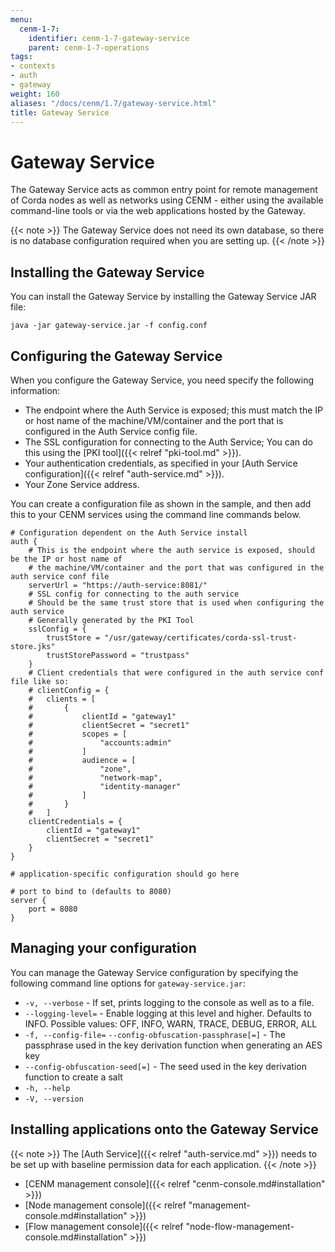 ```yaml
---
menu:
  cenm-1-7:
    identifier: cenm-1-7-gateway-service
    parent: cenm-1-7-operations    
tags:
- contexts
- auth
- gateway
weight: 160
aliases: "/docs/cenm/1.7/gateway-service.html"
title: Gateway Service
---
```


# Gateway Service

The Gateway Service acts as common entry point for remote management of Corda nodes as well as networks using CENM - either using the available command-line tools or via the web applications hosted by the Gateway.

{{< note >}}
The Gateway Service does not need its own database, so there is no database configuration required when you are setting up.
{{< /note >}}


## Installing the Gateway Service

You can install the Gateway Service by installing the Gateway Service JAR file:

`java -jar gateway-service.jar -f config.conf`

## Configuring the Gateway Service

When you configure the Gateway Service, you need specify the following information:

- The endpoint where the Auth Service is exposed; this must match the IP or host name of the machine/VM/container and the port that is configured in the Auth Service config file.
- The SSL configuration for connecting to the Auth Service; You can do this using the [PKI tool]({{< relref "pki-tool.md" >}}).
- Your authentication credentials, as specified in your [Auth Service configuration]({{< relref "auth-service.md" >}}).
- Your Zone Service address.

You can create a configuration file as shown in the sample, and then add this to your CENM services using the command line commands below.

```
# Configuration dependent on the Auth Service install
auth {
    # This is the endpoint where the auth service is exposed, should be the IP or host name of
    # the machine/VM/container and the port that was configured in the auth service conf file
    serverUrl = "https://auth-service:8081/"
    # SSL config for connecting to the auth service
    # Should be the same trust store that is used when configuring the auth service
    # Generally generated by the PKI Tool
    sslConfig = {
        trustStore = "/usr/gateway/certificates/corda-ssl-trust-store.jks"
        trustStorePassword = "trustpass"
    }
    # Client credentials that were configured in the auth service conf file like so:
    # clientConfig = {
    #   clients = [
    #       {
    #           clientId = "gateway1"
    #           clientSecret = "secret1"
    #           scopes = [
    #               "accounts:admin"
    #           ]
    #           audience = [
    #               "zone",
    #               "network-map",
    #               "identity-manager"
    #           ]
    #       }
    #   ]
    clientCredentials = {
        clientId = "gateway1"
        clientSecret = "secret1"
    }
}

# application-specific configuration should go here

# port to bind to (defaults to 8080)
server {
    port = 8080
}
```

## Managing your configuration

You can manage the Gateway Service configuration by specifying the following command line options for `gateway-service.jar`:

* `-v, --verbose` - If set, prints logging to the console as well as to a file.
* `--logging-level=` - Enable logging at this level and higher. Defaults to INFO. Possible values: OFF, INFO, WARN, TRACE, DEBUG, ERROR, ALL
* `-f, --config-file=` `--config-obfuscation-passphrase[=]` - The passphrase used in the key derivation function when generating an AES key
* `--config-obfuscation-seed[=]` - The seed used in the key derivation function to create a salt
* `-h, --help`
* `-V, --version`

## Installing applications onto the Gateway Service

{{< note >}}
The [Auth Service]({{< relref "auth-service.md" >}}) needs to be set up with baseline permission data for each application.
{{< /note >}}

* [CENM management console]({{< relref "cenm-console.md#installation" >}})
* [Node management console]({{< relref "management-console.md#installation" >}})
* [Flow management console]({{< relref "node-flow-management-console.md#installation" >}})
